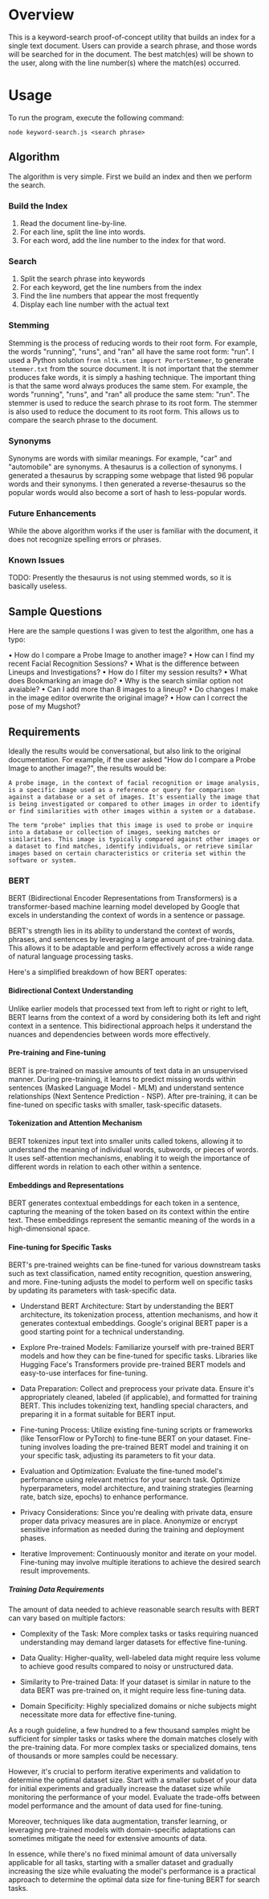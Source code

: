# Overview
This is a keyword-search proof-of-concept utility that builds an index for a single text document.
Users can provide a search phrase, and those words will be searched for in the document.
The best match(es) will be shown to the user, along with the line number(s) where the match(es) occurred.

# Usage
To run the program, execute the following command:
```
node keyword-search.js <search phrase>
```

## Algorithm

The algorithm is very simple.  First we build an index and then we perform the search.

### Build the Index
1. Read the document line-by-line.
2. For each line, split the line into words.
3. For each word, add the line number to the index for that word.

### Search

1. Split the search phrase into keywords
2. For each keyword, get the line numbers from the index
3. Find the line numbers that appear the most frequently
4. Display each line number with the actual text

### Stemming

Stemming is the process of reducing words to their root form.  For example, the words "running", "runs", and "ran" all have the same root form: "run".  I used a Python solution `from nltk.stem import PorterStemmer`, to generate `stemmer.txt` from the source document.  It is not important that the stemmer produces fake words, it is simply a hashing technique.  The important thing is that the same word always produces the same stem.  For example, the words "running", "runs", and "ran" all produce the same stem: "run".  The stemmer is used to reduce the search phrase to its root form.  The stemmer is also used to reduce the document to its root form.  This allows us to compare the search phrase to the document.

### Synonyms

Synonyms are words with similar meanings. For example, "car" and "automobile" are synonyms.  A thesaurus is a collection of synonyms.  I generated a thesaurus by scrapping some webpage that listed 96 popular words and their synonyms.  I then generated a reverse-thesaurus so the popular words would also become a sort of hash to less-popular words.

### Future Enhancements

While the above algorithm works if the user is familiar with the document, it does not recognize spelling errors or phrases.

### Known Issues
TODO: Presently the thesaurus is not using stemmed words, so it is basically useless.

## Sample Questions

Here are the sample questions I was given to test the algorithm, one has a typo:

•	How do I compare a Probe Image to another image?
•	How can I find my recent Facial Recognition Sessions?
•	What is the difference between Lineups and Investigations?
•	How do I filter my session results?
•	What does Bookmarking an image do?
•	Why is the search similar option not avaiable?
•	Can I add more than 8 images to a lineup?
•	Do changes I make in the image editor overwrite the original image?
•	How can I correct the pose of my Mugshot?

## Requirements

Ideally the results would be conversational, but also link to the original documentation.  For example, if the user asked "How do I compare a Probe Image to another image?", the results would be:

    A probe image, in the context of facial recognition or image analysis, is a specific image used as a reference or query for comparison against a database or a set of images. It's essentially the image that is being investigated or compared to other images in order to identify or find similarities with other images within a system or a database.

    The term "probe" implies that this image is used to probe or inquire into a database or collection of images, seeking matches or similarities. This image is typically compared against other images or a dataset to find matches, identify individuals, or retrieve similar images based on certain characteristics or criteria set within the software or system.

### BERT

BERT (Bidirectional Encoder Representations from Transformers) is a transformer-based machine learning model developed by Google that excels in understanding the context of words in a sentence or passage. 

BERT's strength lies in its ability to understand the context of words, phrases, and sentences by leveraging a large amount of pre-training data. This allows it to be adaptable and perform effectively across a wide range of natural language processing tasks.

Here's a simplified breakdown of how BERT operates:

#### Bidirectional Context Understanding
Unlike earlier models that processed text from left to right or right to left, BERT learns from the context of a word by considering both its left and right context in a sentence. This bidirectional approach helps it understand the nuances and dependencies between words more effectively.

#### Pre-training and Fine-tuning
BERT is pre-trained on massive amounts of text data in an unsupervised manner. During pre-training, it learns to predict missing words within sentences (Masked Language Model - MLM) and understand sentence relationships (Next Sentence Prediction - NSP). After pre-training, it can be fine-tuned on specific tasks with smaller, task-specific datasets.

#### Tokenization and Attention Mechanism
BERT tokenizes input text into smaller units called tokens, allowing it to understand the meaning of individual words, subwords, or pieces of words. It uses self-attention mechanisms, enabling it to weigh the importance of different words in relation to each other within a sentence.

#### Embeddings and Representations
BERT generates contextual embeddings for each token in a sentence, capturing the meaning of the token based on its context within the entire text. These embeddings represent the semantic meaning of the words in a high-dimensional space.

#### Fine-tuning for Specific Tasks
BERT's pre-trained weights can be fine-tuned for various downstream tasks such as text classification, named entity recognition, question answering, and more. Fine-tuning adjusts the model to perform well on specific tasks by updating its parameters with task-specific data.

- Understand BERT Architecture: Start by understanding the BERT architecture, its tokenization process, attention mechanisms, and how it generates contextual embeddings. Google's original BERT paper is a good starting point for a technical understanding.

- Explore Pre-trained Models: Familiarize yourself with pre-trained BERT models and how they can be fine-tuned for specific tasks. Libraries like Hugging Face's Transformers provide pre-trained BERT models and easy-to-use interfaces for fine-tuning.

- Data Preparation: Collect and preprocess your private data. Ensure it's appropriately cleaned, labeled (if applicable), and formatted for training BERT. This includes tokenizing text, handling special characters, and preparing it in a format suitable for BERT input.

- Fine-tuning Process: Utilize existing fine-tuning scripts or frameworks (like TensorFlow or PyTorch) to fine-tune BERT on your dataset. Fine-tuning involves loading the pre-trained BERT model and training it on your specific task, adjusting its parameters to fit your data.

- Evaluation and Optimization: Evaluate the fine-tuned model's performance using relevant metrics for your search task. Optimize hyperparameters, model architecture, and training strategies (learning rate, batch size, epochs) to enhance performance.

- Privacy Considerations: Since you're dealing with private data, ensure proper data privacy measures are in place. Anonymize or encrypt sensitive information as needed during the training and deployment phases.

- Iterative Improvement: Continuously monitor and iterate on your model. Fine-tuning may involve multiple iterations to achieve the desired search result improvements.

##### Training Data Requirements

The amount of data needed to achieve reasonable search results with BERT can vary based on multiple factors:

- Complexity of the Task: More complex tasks or tasks requiring nuanced understanding may demand larger datasets for effective fine-tuning.

- Data Quality: Higher-quality, well-labeled data might require less volume to achieve good results compared to noisy or unstructured data.

- Similarity to Pre-trained Data: If your dataset is similar in nature to the data BERT was pre-trained on, it might require less fine-tuning data.

- Domain Specificity: Highly specialized domains or niche subjects might necessitate more data for effective fine-tuning.

As a rough guideline, a few hundred to a few thousand samples might be sufficient for simpler tasks or tasks where the domain matches closely with the pre-training data. For more complex tasks or specialized domains, tens of thousands or more samples could be necessary.

However, it's crucial to perform iterative experiments and validation to determine the optimal dataset size. Start with a smaller subset of your data for initial experiments and gradually increase the dataset size while monitoring the performance of your model. Evaluate the trade-offs between model performance and the amount of data used for fine-tuning.

Moreover, techniques like data augmentation, transfer learning, or leveraging pre-trained models with domain-specific adaptations can sometimes mitigate the need for extensive amounts of data.

In essence, while there's no fixed minimal amount of data universally applicable for all tasks, starting with a smaller dataset and gradually increasing the size while evaluating the model's performance is a practical approach to determine the optimal data size for fine-tuning BERT for search tasks.